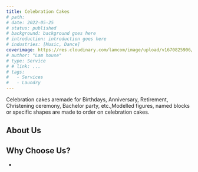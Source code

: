 ```yaml
---
title: Celebration Cakes
# path:
# date: 2022-05-25
# status: published
# background: background goes here
# introduction: introduction goes here
# industries: [Music, Dance]
coverimage: https://res.cloudinary.com/lamcom/image/upload/v1670825906/santhibakery/home/pexels-marina-utrabo-1729797_1_e4nkve.jpg
# author: "Lam house"
# type: Service
# # link: ...
# tags:
#   - Services
#   - Laundry
---
```


Celebration cakes aremade for Birthdays, Anniversary, Retirement, Christening ceremony, Bachelor party, etc.,Modelled figures, named blocks or specific shapes are made to order on celebration cakes.

<!--more-->

## About Us



## Why Choose Us?

- 
